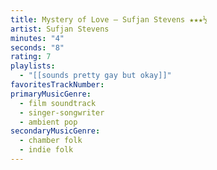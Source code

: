 ```yaml
---
title: Mystery of Love — Sufjan Stevens ★★★½
artist: Sufjan Stevens
minutes: "4"
seconds: "8"
rating: 7
playlists:
  - "[[sounds pretty gay but okay]]"
favoritesTrackNumber:
primaryMusicGenre:
  - film soundtrack
  - singer-songwriter
  - ambient pop
secondaryMusicGenre:
  - chamber folk
  - indie folk
---
```

